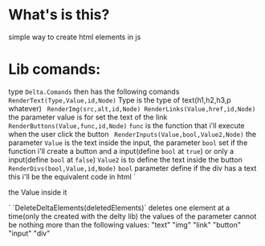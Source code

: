 # What's is this?
simple way to create html elements in js
# Lib comands: 
type `Delta.Comands`
then has the following comands
`RenderText(Type,Value,id,Node)`
Type is the type of text(h1,h2,h3,p whatever)
` RenderImg(src,alt,id,Node)
  RenderLinks(Value,href,id,Node)`
the parameter value is for set the text of the link
` RenderButtons(Value,func,id,Node)`
`func` is the function that i'll execute when the user click the button
` RenderInputs(Value,bool,Value2,Node)`
the parameter `Value` is the text inside the input, the parameter `bool` set if the function i'll
create a button and a input(define `bool` at `true`) or only a input(define `bool` at `false`)
`Value2` is to define the text inside the button
` RenderDivs(bool,Value,id,Node)`
`bool` parameter define if the div has a text this i'll be the equivalent  code in html
`<div>
the Value inside it
</div>`
`DeleteDeltaElements(deletedElements)` deletes one element at a time(only the created with the delty lib) the values of the parameter cannot be nothing more than the following values:
"text"
"img"
"link"
"button"
"input"
"div"
